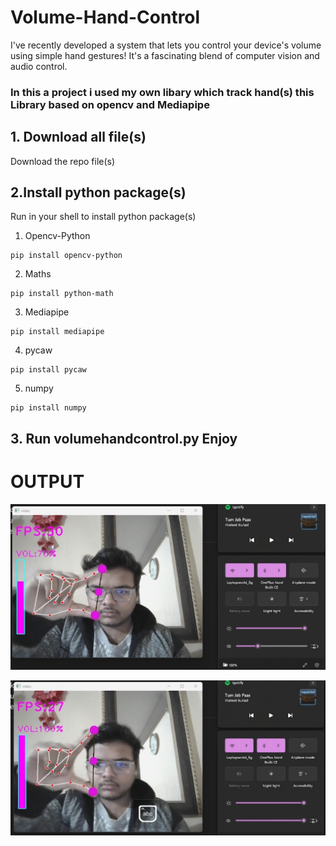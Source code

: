 # Volume-Hand-Control
I've recently developed a system that lets you control your device's volume using simple hand gestures! It's a fascinating blend of computer vision and audio control. 

### In this a project i used my own libary which track hand(s) this Library based on opencv and Mediapipe
## 1. Download all file(s)
  Download the repo file(s)<br>

  
## 2.Install python package(s)
Run in your shell to install python package(s) <br>
1. Opencv-Python
```shell
pip install opencv-python
```
2. Maths
```shell
pip install python-math
```
3. Mediapipe 
```shell
pip install mediapipe
```   
4. pycaw
```shell
pip install pycaw
``` 
5. numpy
```shell
pip install numpy
```   

 ## 3. Run  volumehandcontrol.py Enjoy



# OUTPUT
![Alt text](Reame_img\image-1.png)



![Alt text](Reame_img\image.png)
 
